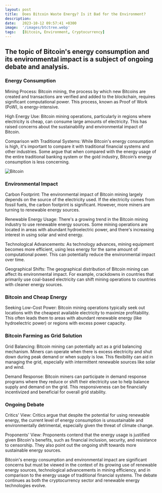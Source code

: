 ```yaml
---
layout: post
title:  Does Bitcoin Waste Energy? Is it Bad for the Environment?
description:
date:   2023-10-12 09:57:41 +0300
image:  '/images/btctree.webp'
tags:   [Bitcoin, Environment, Cryptocurrency]
---
```

## The topic of Bitcoin's energy consumption and its environmental impact is a subject of ongoing debate and analysis. 

### Energy Consumption

Mining Process: Bitcoin mining, the process by which new Bitcoins are created and transactions are verified and added to the blockchain, requires significant computational power. This process, known as Proof of Work (PoW), is energy-intensive.

High Energy Use: Bitcoin mining operations, particularly in regions where electricity is cheap, can consume large amounts of electricity. This has raised concerns about the sustainability and environmental impact of Bitcoin.

Comparison with Traditional Systems: While Bitcoin's energy consumption is high, it's important to compare it with traditional financial systems and other industries. Some argue that when compared with the energy usage of the entire traditional banking system or the gold industry, Bitcoin’s energy consumption is less concerning.


![Bitcoin]({{site.baseurl}}/images/bitcoinfarm.jpeg)

### Environmental Impact

Carbon Footprint: The environmental impact of Bitcoin mining largely depends on the source of the electricity used. If the electricity comes from fossil fuels, the carbon footprint is significant. However, more miners are turning to renewable energy sources.

Renewable Energy Usage: There's a growing trend in the Bitcoin mining industry to use renewable energy sources. Some mining operations are located in areas with abundant hydroelectric power, and there's increasing interest in using solar and wind energy.

Technological Advancements: As technology advances, mining equipment becomes more efficient, using less energy for the same amount of computational power. This can potentially reduce the environmental impact over time.

Geographical Shifts: The geographical distribution of Bitcoin mining can affect its environmental impact. For example, crackdowns in countries that primarily use coal-based electricity can shift mining operations to countries with cleaner energy sources.

### Bitcoin and Cheap Energy

Seeking Low-Cost Power: Bitcoin mining operations typically seek out locations with the cheapest available electricity to maximize profitability. This often leads them to areas with abundant renewable energy (like hydroelectric power) or regions with excess power capacity.

### Bitcoin Farming as Grid Solution

Grid Balancing: Bitcoin mining can potentially act as a grid balancing mechanism. Miners can operate when there is excess electricity and shut down during peak demand or when supply is low. This flexibility can aid in managing the grid, especially with intermittent renewable sources like solar and wind.

Demand Response: Bitcoin miners can participate in demand response programs where they reduce or shift their electricity use to help balance supply and demand on the grid. This responsiveness can be financially incentivized and beneficial for overall grid stability.

### Ongoing Debate

Critics' View: Critics argue that despite the potential for using renewable energy, the current level of energy consumption is unsustainable and environmentally detrimental, especially given the threat of climate change.

Proponents' View: Proponents contend that the energy usage is justified given Bitcoin's benefits, such as financial inclusion, security, and resistance to censorship. They also point out the ongoing shift towards more sustainable energy sources.


Bitcoin's energy consumption and environmental impact are significant concerns but must be viewed in the context of its growing use of renewable energy sources, technological advancements in mining efficiency, and in comparison to the energy usage of traditional financial systems. The debate continues as both the cryptocurrency sector and renewable energy technologies evolve.







